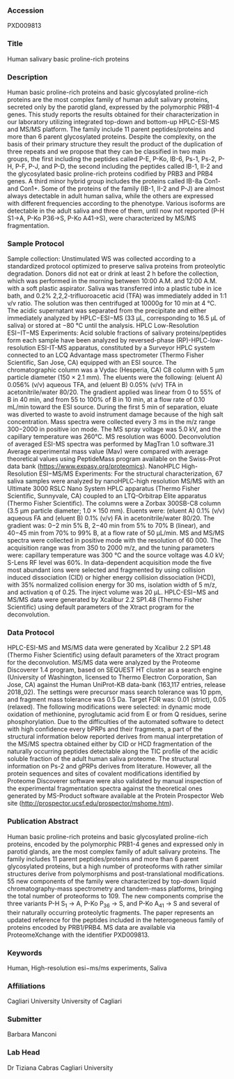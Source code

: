 ### Accession
PXD009813

### Title
Human salivary basic proline-rich proteins

### Description
Human basic proline-rich proteins and basic glycosylated proline-rich proteins are the most complex family of human adult salivary proteins, secreted only by the parotid gland, expressed by the polymorphic PRB1-4 genes. This study reports the results obtained for their characterization in our laboratory utilizing integrated top-down and bottom-up HPLC-ESI-MS and MS/MS platform. The family include 11 parent peptides/proteins and more than 6 parent glycosylated proteins. Despite the complexity, on the basis of their primary structure they result the product of the duplication of three repeats and we propose that they can be classified in two main groups, the first including the peptides called P-E, P-Ko, IB-6, Ps-1, Ps-2, P-H, P-F, P-J, and P-D, the second including the peptides called IB-1, II-2 and the glycosylated basic proline-rich proteins codified by PRB3 and PRB4 genes. A third minor hybrid group includes the proteins called IB-8a Con1- and Con1+.  Some of the proteins of the family (IB-1, II-2 and P-J) are almost always detectable in adult human saliva, while the others are expressed with different frequencies according to the phenotype. Various isoforms are detectable in the adult saliva and three of them, until now not reported (P-H S1→A, P-Ko P36→S, P-Ko A41→S), were characterized by MS/MS fragmentation.

### Sample Protocol
Sample collection: Unstimulated WS was collected according to a standardized protocol optimized to preserve saliva proteins from proteolytic degradation. Donors did not eat or drink at least 2 h before the collection, which was performed in the morning between 10:00 A.M. and 12:00 A.M. with a soft plastic aspirator. Saliva was transferred into a plastic tube in ice bath, and 0.2% 2,2,2-trifluoroacetic acid (TFA) was immediately added in 1:1 v/v ratio. The solution was then centrifuged at 10000g for 10 min at 4 °C. The acidic supernatant was separated from the precipitate and either immediately analyzed by HPLC−ESI−MS (33 μL, corresponding to 16.5 μL of saliva) or stored at −80 °C until the analysis.  HPLC Low-Resolution ESI−IT−MS Experiments: Acid soluble fractions of salivary proteins/peptides form each sample have been analyzed by reversed-phase (RP)-HPLC-low-resolution ESI-IT-MS apparatus, constituted by a Surveyor HPLC system connected to an LCQ Advantage mass spectrometer (Thermo Fisher Scientific, San Jose, CA) equipped with an ESI source. The chromatographic column was a Vydac (Hesperia, CA) C8 column with 5 μm particle diameter (150 × 2.1 mm). The eluents were the following: (eluent A) 0.056% (v/v) aqueous TFA, and (eluent B) 0.05% (v/v) TFA in acetonitrile/water 80/20. The gradient applied was linear from 0 to 55% of B in 40 min, and from 55 to 100% of B in 10 min, at a flow rate of 0.10 mL/min toward the ESI source. During the first 5 min of separation, eluate was diverted to waste to avoid instrument damage because of the high salt concentration. Mass spectra were collected every 3 ms in the m/z range 300−2000 in positive ion mode. The MS spray voltage was 5.0 kV, and the capillary temperature was 260°C. MS resolution was 6000. Deconvolution of averaged ESI-MS spectra was performed by MagTran 1.0 software.31 Average experimental mass value (Mav) were compared with average theoretical values using PeptideMass program available on the Swiss-Prot data bank (https://www.expasy.org/proteomics).  NanoHPLC High-Resolution ESI−MS/MS Experiments: For the structural characterization, 67 saliva samples were analyzed by nanoHPLC-high resolution MS/MS with an Ultimate 3000 RSLC Nano System HPLC apparatus (Thermo Fisher Scientific, Sunnyvale, CA) coupled to an LTQ-Orbitrap Elite apparatus (Thermo Fisher Scientific). The columns were a Zorbax 300SB-C8 column (3.5 μm particle diameter; 1.0 × 150 mm). Eluents were: (eluent A) 0.1% (v/v) aqueous FA and (eluent B) 0.1% (v/v) FA in acetonitrile/water 80/20. The gradient was: 0−2 min 5% B, 2−40 min from 5% to 70% B (linear), and 40−45 min from 70% to 99% B, at a flow rate of 50 μL/min. MS and MS/MS spectra were collected in positive mode with the resolution of 60 000. The acquisition range was from 350 to 2000 m/z, and the tuning parameters were: capillary temperature was 300 °C and the source voltage was 4.0 kV; S-Lens RF level was 60%. In data-dependent acquisition mode the five most abundant ions were selected and fragmented by using collision induced dissociation (CID) or higher energy collision dissociation (HCD), with 35% normalized collision energy for 30 ms, isolation width of 5 m/z, and activation q of 0.25. The inject volume was 20 μL. HPLC-ESI−MS and MS/MS data were generated by Xcalibur 2.2 SP1.48 (Thermo Fisher Scientific) using default parameters of the Xtract program for the deconvolution.

### Data Protocol
HPLC-ESI-MS and MS/MS data were generated by Xcalibur 2.2 SP1.48 (Thermo Fisher Scientific) using default parameters of the Xtract program for the deconvolution. MS/MS data were analyzed by the Proteome Discoverer 1.4 program, based on SEQUEST HT cluster as a search engine (University of Washington, licensed to Thermo Electron Corporation, San Jose, CA) against the Human UniProt-KB data-bank (163,117 entries, release 2018_02). The settings were precursor mass search tolerance was 10 ppm, and fragment mass tolerance was 0.5 Da. Target FDR was: 0.01 (strict), 0.05 (relaxed). The following modifications were selected: in dynamic mode oxidation of methionine, pyroglutamic acid from E or from Q residues, serine phosphorylation. Due to the difficulties of the automated software to detect with high confidence every bPRPs and their fragments, a part of the structural information below reported derives from manual interpretation of the MS/MS spectra obtained either by CID or HCD fragmentation of the naturally occurring peptides detectable along the TIC profile of the acidic soluble fraction of the adult human saliva proteome. The structural information on Ps-2 and gPRPs derives from literature. However, all the protein sequences and sites of covalent modifications identified by Proteome Discoverer software were also validated by manual inspection of the experimental fragmentation spectra against the theoretical ones generated by MS-Product software available at the Protein Prospector Web site (http://prospector.ucsf.edu/prospector/mshome.htm).

### Publication Abstract
Human basic proline-rich proteins and basic glycosylated proline-rich proteins, encoded by the polymorphic PRB1-4 genes and expressed only in parotid glands, are the most complex family of adult salivary proteins. The family includes 11 parent peptides/proteins and more than 6 parent glycosylated proteins, but a high number of proteoforms with rather similar structures derive from polymorphisms and post-translational modifications. 55 new components of the family were characterized by top-down liquid chromatography-mass spectrometry and tandem-mass platforms, bringing the total number of proteoforms to 109. The new components comprise the three variants P-H S<sub>1</sub> &#x2192; A, P-Ko P<sub>36</sub> &#x2192; S, and P-Ko A<sub>41</sub> &#x2192; S and several of their naturally occurring proteolytic fragments. The paper represents an updated reference for the peptides included in the heterogeneous family of proteins encoded by PRB1/PRB4. MS data are available via ProteomeXchange with the identifier PXD009813.

### Keywords
Human, High-resolution esi−ms/ms experiments, Saliva

### Affiliations
Cagliari University
University of Cagliari

### Submitter
Barbara Manconi

### Lab Head
Dr Tiziana Cabras
Cagliari University


